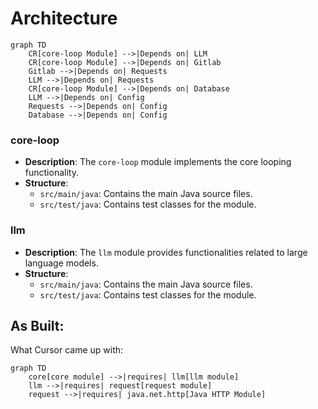# Architecture

```mermaid
graph TD
    CR[core-loop Module] -->|Depends on| LLM
    CR[core-loop Module] -->|Depends on| Gitlab
    Gitlab -->|Depends on| Requests
    LLM -->|Depends on| Requests
    CR[core-loop Module] -->|Depends on| Database
    LLM -->|Depends on| Config
    Requests -->|Depends on| Config
    Database -->|Depends on| Config
```

### core-loop
- **Description**: The `core-loop` module implements the core looping functionality.
- **Structure**:
  - `src/main/java`: Contains the main Java source files.
  - `src/test/java`: Contains test classes for the module.

### llm
- **Description**: The `llm` module provides functionalities related to large language models.
- **Structure**:
  - `src/main/java`: Contains the main Java source files.
  - `src/test/java`: Contains test classes for the module.

## As Built:
What Cursor came up with:
```mermaid
graph TD
    core[core module] -->|requires| llm[llm module]
    llm -->|requires| request[request module]
    request -->|requires| java.net.http[Java HTTP Module]
```